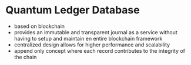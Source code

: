 # Quantum Ledger Database
- based on blockchain
- provides an immutable and transparent journal as a service without having to setup and maintain en entire blockchain framework
- centralized design allows for higher performance and scalability
- append only concept where each record contributes to the integrity of the chain
